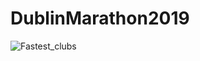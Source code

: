 # DublinMarathon2019
![Fastest_clubs](https://user-images.githubusercontent.com/40857048/86293551-bc0e0c00-bbea-11ea-8c10-80e38caab3ab.jpg)
